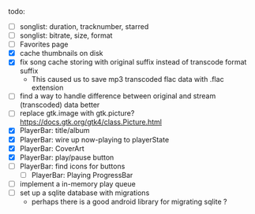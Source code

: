 
todo:

- [ ] songlist: duration, tracknumber, starred
- [ ] songlist: bitrate, size, format
- [ ] Favorites page
- [X] cache thumbnails on disk
- [X] fix song cache storing with original suffix instead of transcode format suffix
  - This caused us to save mp3 transcoded flac data with .flac extension
- [ ] find a way to handle difference between original and stream (transcoded) data better
- [ ] replace gtk.image with gtk.picture? https://docs.gtk.org/gtk4/class.Picture.html
- [X] PlayerBar: title/album
- [X] PlayerBar: wire up now-playing to playerState
- [X] PlayerBar: CoverArt
- [X] PlayerBar: play/pause button
- [ ] PlayerBar: find icons for buttons
  - [ ] PlayerBar: Playing ProgressBar
- [ ] implement a in-memory play queue
- [ ] set up a sqlite database with migrations
  - perhaps there is a good android library for migrating sqlite ?




